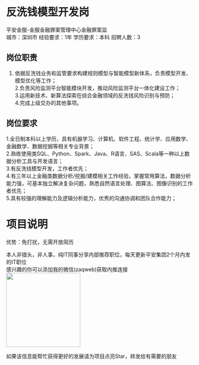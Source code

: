 # 反洗钱模型开发岗
平安金服-金服金融罪案管理中心金融罪案监  
城市：深圳市 经验要求：1年 学历要求：本科  招聘人数：3

## 岗位职责
1. 依据反洗钱业务和监管要求构建规则模型与智能模型新体系，负责模型开发、模型优化等工作；   
2.负责风险监测平台智能模块开发，推动风险监测平台一体化建设工作；    
3.运用新技术、新算法探索在综合金融领域的反洗钱风险识别与预防；   
4.完成上级交办的其他事项。

## 岗位要求
1.全日制本科以上学历，具有机器学习、计算机、软件工程、统计学、应用数学、金融数学、数据挖掘等相关专业背景；    
2.熟练使用类SQL、Python、Spark、Java、R语言、SAS、Scala等一种以上数据分析工具与开发语言；   
3.有反洗钱模型开发，工作者优先；   
4.有三年以上金融类数据分析/挖掘/建模相关工作经验，掌握常用算法，数据分析能力强，可基本独立解决复杂问题，熟悉自然语言处理、图算法、图像识别的工作者优先；   
5.具有较强的理解能力及逻辑分析能力，优秀的沟通协调和团队合作能力；

# 项目说明

优势：免打扰，无需开放简历

本人非猎头，非人事，纯IT同事分享内部推荐职位，每天更新平安集团2个月内发的IT职位  
感兴趣的你可以添加我的微信(zaqweb)获取内推连接  
<img src="https://github.com/zaqweb/PA-IT-JOBS/blob/master/WechatICode.jpeg"  height="200" width="200">

如果该信息能帮忙获得更好的发展请为项目点亮Star，转发给有需要的朋友




